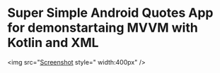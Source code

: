 # Super Simple Android Quotes App for demonstartaing MVVM with Kotlin and XML

<img src="[Screenshot](https://raw.githubusercontent.com/stefan-najdovski/Quotes/main/Screenshots/1.png) style=" width:400px" />

